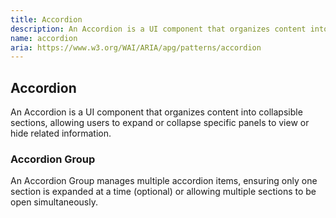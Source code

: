 ```yaml
---
title: Accordion
description: An Accordion is a UI component that organizes content into collapsible sections, allowing users to expand or collapse specific panels to view or hide related information.
name: accordion
aria: https://www.w3.org/WAI/ARIA/apg/patterns/accordion
---
```

<script setup>
    import Accordion from '@vitepress/components/PuikAccordion.vue';
    import AccordionGroup from '@vitepress/components/PuikAccordionGroup.vue';
</script>

## Accordion

An Accordion is a UI component that organizes content into collapsible sections, allowing users to expand or collapse specific panels to view or hide related information.

<Accordion />

### Accordion Group

An Accordion Group manages multiple accordion items, ensuring only one section is expanded at a time (optional) or allowing multiple sections to be open simultaneously.

<AccordionGroup />
